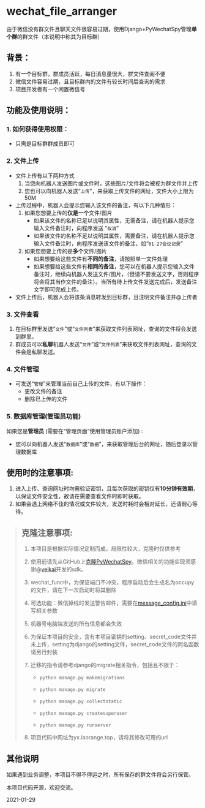 # wechat_file_arranger
由于微信没有群文件且聊天文件很容易过期，使用Django+PyWechatSpy管理**单个群**的群文件（本说明中称其为目标群）



## 背景：

1. 有**一个**目标群，群成员活跃，每日消息量很大，群文件查阅不便
2. 微信文件容易过期，且目标群内的文件有较长时间后查询的需求
3. 项目开发者有一个闲置微信号



## 功能及使用说明：

### 1. 如何获得使用权限：

+ 只需是目标群群成员即可

### 2. 文件上传

+ 文件上传有以下两种方式
  1. 当您向机器人发送图片或文件时，这些图片/文件将会被视为群文件并上传
  2. 您也可以向机器人发送“``上传``”，来获取上传文件的网址，文件大小上限为50M
+ 上传过程中，机器人会提示您输入该文件的备注，有以下几种情形：
  1. 如果您想要上传的**仅是一个**文件/图片
     + 如果该文件的名称已足以说明其属性，无需备注，请在机器人提示您输入文件备注时，向程序发送 “``取消``”
     + 如果该文件的名称不足以说明其属性，需要备注，请在机器人提示您输入文件备注时，向程序发送该文件的备注，如“``01-27会议记录``”
  2. 如果您想要上传的是**多个**文件/图片
     + 如果想要给这些文件有**不同的备注**，请按照单一文件处理
     + 如果想要给这些文件有**相同的备注**，您可以在机器人提示您输入文件备注时，继续向机器人发送文件/图片，（但请不要发送文字，否则程序将会将其当作文件的备注）。当所有待上传文件发送完成后，发送备注文字即可完成上传。
+ 文件上传后，机器人会将该条消息转发到目标群，且注明文件备注并@上传者

### 3. 文件查看

1. 在目标群里发送“``文件``”或“``文件列表``”来获取文件列表网址，查询的文件将会发送到群里。
2. 群成员可以**私聊**机器人发送“``文件``”或“``文件列表``”来获取文件列表网址，查询的文件会是私聊发送。

### 4. 文件管理

+ 可发送“``管理``”来管理当前自己上传的文件，有以下操作：
  + 更改文件的备注
  + 删除已上传的文件

### 5. 数据库管理(管理员功能)

如果您是**管理员** (需要在“管理页面”使用管理员账户添加) :

+ 您可以向机器人发送“``数据库``”或“``数据``”，来获取管理后台的网址，随后登录以管理数据库



## 使用时的注意事项:

1. 进入上传、查询网址时均需验证密钥，且每次获取的密钥仅有**10分钟有效期**，以保证文件安全性，故请在需要查看文件时即时获取。
2. 如果会遇上网络不佳的情况或文件较大，发送时耗时会相对延长，还请耐心等待。



> ## 克隆注意事项:
>
> 1. 本项目是根据实际情况定制而成，局限性较大，克隆时仅供参考
>
> 2. 使用前请先从GitHub上[克隆PyWechatSpy](https://github.com/veikai/PyWeChatSpy)。微信相关的功能实现须感谢@[veikai](https://github.com/veikai)开发的sdk。
>
> 3. wechat_func中，为保证端口不冲突，程序启动后会生成名为occupy的文件，请在下一次启动时将其删除
>
> 4. 可选功能：微信掉线时发送警告邮件，需要在[message_config.ini](https://github.com/laorange/wechat_file_arranger/blob/main/util/message_config.ini)中填写相关参数
>
> 5. 机器号电脑端发送的所有信息都会失效
>
> 6. 为保证本项目的安全，含有本项目密钥的setting、secret_code文件并未上传，setting为django的setting文件，secret_code文件的同名函数请另行封装
>
> 7. 迁移的指令请参考django的migrate相关指令，包括且不限于：
>
>    + ``python manage.py makemigrations `` 
>
>    + ``python manage.py migrate `` 
>    + ``python manage.py collectstatic ``
>
>    + ``python manage.py createsuperuser `` 
>    + ``python manage.py runserver `` 
>
> 8. 项目代码中网址为yx.laorange.top，请将其修改可用的url
>



## 其他说明

如果遇到业务调整，本项目不得不停运之时，所有保存的群文件将会另行保管。

本项目代码开源，欢迎交流。

2021-01-29
